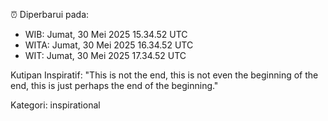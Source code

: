 ⏰ Diperbarui pada:
- WIB: Jumat, 30 Mei 2025 15.34.52 UTC
- WITA: Jumat, 30 Mei 2025 16.34.52 UTC
- WIT: Jumat, 30 Mei 2025 17.34.52 UTC

Kutipan Inspiratif:
"This is not the end, this is not even the beginning of the end, this is just perhaps the end of the beginning."


Kategori: inspirational

